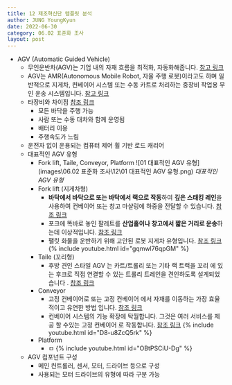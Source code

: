 ```yaml
---
title: 12 제조혁신단 템플릿 분석
author: JUNG YoungKyun
date: 2022-06-30
category: 06.02 표준화 조사
layout: post
---
```


- AGV (Automatic Guided Vehicle)
    - 무인운반차(AGV)는 기업 내의 자재 흐름을 최적화, 자동화해줍니다. [참고 링크](https://www.ssi-schaefer.com/ko-kr/products/conveying-transport/automated-guided-vehicles)
    - AGV는 AMR(Autonomous Mobile Robot, 자율 주행 로봇)이라고도 하며 일반적으로 지게차, 컨베이어 시스템 또는 수동 카트로 처리하는 중장비 작업용 무인 운송 시스템입니다. [참고 링크](https://www.rls.si/ko/applications/agv)
    - 타장비와 차이점 [참조 링크](https://m.blog.naver.com/PostView.naver?isHttpsRedirect=true&blogId=agvsoft&logNo=221749955029)
        - 모든 바닥을 주행 가능
        - 사람 또는 수동 대차와 함께 운영됨
        - 배터리 이용
        - 주행속도가 느림
    - 운전자 없이 운용되는 컴퓨터 제어 휠 기반 로드 캐리어
    - 대표적인 AGV 유형
	    -  Fork lift, Taile, Conveyor, Platform
	        ![01 대표적인 AGV 유형](images\06.02 표준화 조사\12\01 대표적인 AGV 유형.png)
	        *대표적인 AGV 유형*
        - Fork lift (지게차형)
            - **바닥에서 바닥으로 또는 바닥에서 랙으로 작동**하여 **깊은 스태킹 레인**을 사용하여 컨베이어 또는 창고 마샬링에 하중을 전달할 수 있습니다. [참조 링크](https://maxagv.com/automated-guided-vehicle/)
            - 포크에 똑바로 놓인 팔레트를 **산업홀이나 창고에서 짧은 거리로 운송**하는데 이상적입니다. [참조 링크](https://www.asseco-ceit.com/en/agv-systems/forklift-agvs/)
            - 팰릿 화물을 운반하기 위해 고안된 로봇 지게차 유형입니다. [참조 링크](https://www.agvnetwork.com/automatic-forklift-agv)
            {% include youtube.html id="gqmwl76qpGM" %}
        - Taile (꼬리형)
            - 후방 견인 스타일 AGV 는 카트/트롤리 또는 기타 랙 트럭을 꼬리 에 있는 후크로 직접 연결할 수 있는 트롤리 트레인을 견인하도록 설계되었습니다 . [참조 링크](https://saintechrobotics.com/product/magnetic-guide-agv-tail-traction-type-tow-multi-trolley-carts/)
        - Conveyor
            - 고정 컨베이어로 또는 고정 컨베이어 에서 자재를 이동하는 가장 효율적이고 유연한 방법 입니다. [참조 링크](https://www.agvnetwork.com/unit-load-agv-automated-vehicle)
            - 컨베이어 시스템의 기능 확장에 탁월합니다. 그것은 여러 서비스를 제공 할 수있는 고정 컨베이어 로 작동합니다. [참조 링크](https://www.rocla-agv.com/en/products/awt-conveyor)
            {% include youtube.html id="D8-u8ZcQ5rk" %}
        - Platform
            - ㅁ
            {% include youtube.html id="OBtPSCiU-Dg" %}
    - AGV 컴포넌트 구성
        - 메인 컨트롤러, 센서, 모터, 드라이브 등으로 구성
        - 사용되는 모터 드라이브의 유형에 따라 구분 가능